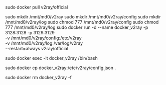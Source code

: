 sudo docker pull v2ray/official

sudo mkdir /mnt/md0/v2ray
sudo mkdir /mnt/md0/v2ray/config
sudo mkdir /mnt/md0/v2ray/log
sudo chmod 777 /mnt/md0/v2ray/config
sudo chmod 777 /mnt/md0/v2ray/log
sudo docker run -d --name docker_v2ray -p 3128:3128 -p 3129:3129 \
    -v /mnt/md0/v2ray/config:/etc/v2ray \
    -v /mnt/md0/v2ray/log:/var/log/v2ray \
    --restart=always v2ray/official

sudo docker exec -it docker_v2ray /bin/bash

sudo docker cp docker_v2ray:/etc/v2ray/config.json .

sudo docker rm docker_v2ray -f